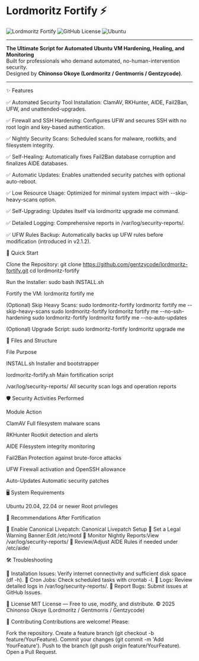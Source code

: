 # Lordmoritz Fortify ⚡

![Lordmoritz Fortify](https://img.shields.io/badge/FORTIFY-v2.1.4-purple?style=for-the-badge)
![GitHub License](https://img.shields.io/badge/License-MIT-blue.svg)
![Ubuntu](https://img.shields.io/badge/Ubuntu-20.04%20%7C%2022.04%20%7C%2024.04-orange)

---

**The Ultimate Script for Automated Ubuntu VM Hardening, Healing, and Monitoring**  
Built for professionals who demand automated, no-human-intervention security.  
Designed by **Chinonso Okoye (Lordmoritz / Gentmorris / Gentzycode)**.

---

✨ Features

✅ Automated Security Tool Installation: ClamAV, RKHunter, AIDE, Fail2Ban, UFW, and unattended-upgrades.

✅ Firewall and SSH Hardening: Configures UFW and secures SSH with no root login and key-based authentication.

✅ Nightly Security Scans: Scheduled scans for malware, rootkits, and filesystem integrity.

✅ Self-Healing: Automatically fixes Fail2Ban database corruption and finalizes AIDE databases.

✅ Automatic Updates: Enables unattended security patches with optional auto-reboot.

✅ Low Resource Usage: Optimized for minimal system impact with --skip-heavy-scans option.

✅ Self-Upgrading: Updates itself via lordmoritz upgrade me command.

✅ Detailed Logging: Comprehensive reports in /var/log/security-reports/.

✅ UFW Rules Backup: Automatically backs up UFW rules before modification (introduced in v2.1.2).


🚀 Quick Start

Clone the Repository:
git clone https://github.com/gentzycode/lordmoritz-fortify.git
cd lordmoritz-fortify


Run the Installer:
sudo bash INSTALL.sh


Fortify the VM:
lordmoritz fortify me


(Optional) Skip Heavy Scans:
sudo lordmoritz-fortify lordmoritz fortify me --skip-heavy-scans
sudo lordmoritz-fortify lordmoritz fortify me --no-ssh-hardening
sudo lordmoritz-fortify lordmoritz fortify me --no-auto-updates


(Optional) Upgrade Script:
sudo lordmoritz-fortify lordmoritz upgrade me




📂 Files and Structure



File
Purpose



INSTALL.sh
Installer and bootstrapper


lordmoritz-fortify.sh
Main fortification script


/var/log/security-reports/
All security scan logs and operation reports



🛡️ Security Activities Performed



Module
Action



ClamAV
Full filesystem malware scans


RKHunter
Rootkit detection and alerts


AIDE
Filesystem integrity monitoring


Fail2Ban
Protection against brute-force attacks


UFW
Firewall activation and OpenSSH allowance


Auto-Updates
Automatic security patches



🖥️ System Requirements

Ubuntu 20.04, 22.04 or newer
Root privileges


🧠 Recommendations After Fortification

🔹 Enable Canonical Livepatch: Canonical Livepatch Setup
🔹 Set a Legal Warning Banner:Edit /etc/motd
🔹 Monitor Nightly Reports:View /var/log/security-reports/
🔹 Review/Adjust AIDE Rules if needed under /etc/aide/


🛠️ Troubleshooting

🔹 Installation Issues: Verify internet connectivity and sufficient disk space (df -h).
🔹 Cron Jobs: Check scheduled tasks with crontab -l.
🔹 Logs: Review detailed logs in /var/log/security-reports/.
🔹 Report Bugs: Submit issues at GitHub Issues.


📜 License
MIT License — Free to use, modify, and distribute.
© 2025 Chinonso Okoye (Lordmoritz / Gentmorris / Gentzycode)

🙌 Contributing
Contributions are welcome! Please:

Fork the repository.
Create a feature branch (git checkout -b feature/YourFeature).
Commit your changes (git commit -m 'Add YourFeature').
Push to the branch (git push origin feature/YourFeature).
Open a Pull Request.


